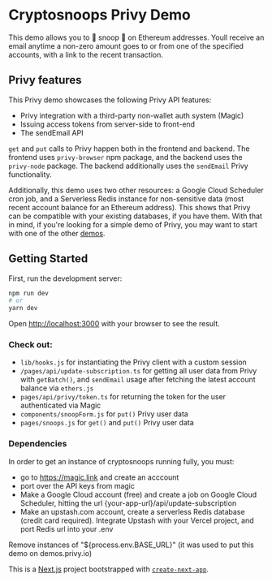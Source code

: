 # Cryptosnoops Privy Demo 

This demo allows you to 🌚 snoop 🌚 on Ethereum addresses. Youll receive an email anytime a non-zero amount goes to or from one of the specified accounts, with a link to the recent transaction.

## Privy features

This Privy demo showcases the following Privy API features:
- Privy integration with a third-party non-wallet auth system (Magic)
- Issuing access tokens from server-side to front-end
- The sendEmail API

`get` and `put` calls to Privy happen both in the frontend and backend. The frontend uses `privy-browser` npm package, and the backend uses the `privy-node` package. The backend additionally uses the `sendEmail` Privy functionality. 

Additionally, this demo uses two other resources: a Google Cloud Scheduler cron job, and a Serverless Redis instance for non-sensitive data (most recent account balance for an Ethereum address). This shows that Privy can be compatible with your existing databases, if you have them. With that in mind, if you're looking for a simple demo of Privy, you may want to start with one of the other [demos](https://demos.privy.io). 

## Getting Started

First, run the development server:

```bash
npm run dev
# or
yarn dev
```

Open [http://localhost:3000](http://localhost:3000) with your browser to see the result.

### Check out:

- `lib/hooks.js` for instantiating the Privy client with a custom session
- `/pages/api/update-subscription.ts` for getting all user data from Privy with `getBatch()`, and `sendEmail` usage after fetching the latest account balance via `ethers.js`
- `pages/api/privy/token.ts` for returning the token for the user authenticated via Magic
- `components/snoopForm.js` for `put()` Privy user data 
- `pages/snoops.js` for `get()` and `put()` Privy user data 

### Dependencies
In order to get an instance of cryptosnoops running fully, you must: 
- go to https://magic.link and create an acccount 
- port over the API keys from magic 
- Make a Google Cloud account (free) and create a job on Google Cloud Scheduler, hitting the url {your-app-url}/api/update-subscription
- Make an upstash.com account, create a serverless Redis database (credit card required). Integrate Upstash with your Vercel project, and port Redis url into your .env 

Remove instances of "${process.env.BASE_URL}" (it was used to put this demo on demos.privy.io)



This is a [Next.js](https://nextjs.org/) project bootstrapped with [`create-next-app`](https://github.com/vercel/next.js/tree/canary/packages/create-next-app).